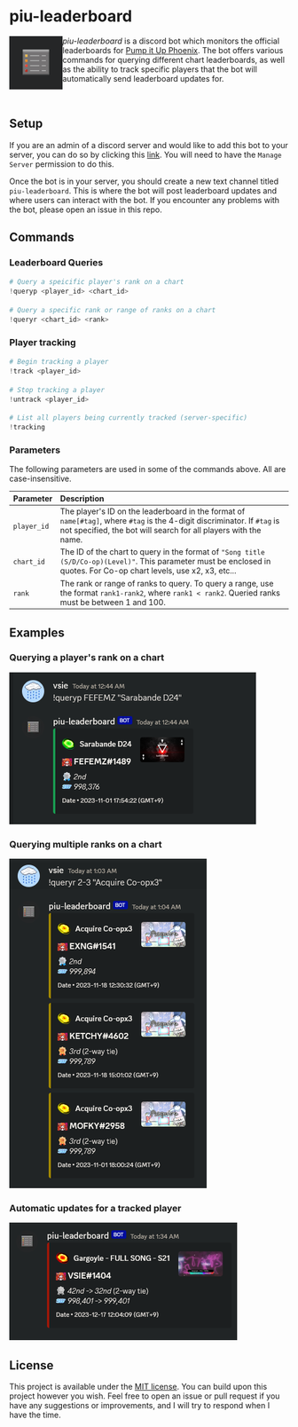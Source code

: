 # piu-leaderboard

<p>
<img align="left" style="width:96px" src="assets/logo.png" width="92px">

*piu-leaderboard* is a discord bot which monitors the official leaderboards for [Pump it Up Phoenix](https://phoenix.piugame.com/leaderboard/over_ranking.php). The bot offers various commands for querying different chart leaderboards, as well as the ability to track specific players that the bot will automatically send leaderboard updates for.
</p>
<br>

## Setup

If you are an admin of a discord server and would like to add this bot to your server, you can do so by clicking this [link](https://discord.com/api/oauth2/authorize?client_id=1190188505947701248&permissions=265216&scope=bot). You will need to have the `Manage Server` permission to do this.

Once the bot is in your server, you should create a new text channel titled `piu-leaderboard`. This is where the bot will post leaderboard updates and where users can interact with the bot. If you encounter any problems with the bot, please open an issue in this repo.

## Commands

### Leaderboard Queries
```python
# Query a speicific player's rank on a chart
!queryp <player_id> <chart_id>

# Query a specific rank or range of ranks on a chart
!queryr <chart_id> <rank>
```

### Player tracking
```python
# Begin tracking a player
!track <player_id>

# Stop tracking a player
!untrack <player_id>

# List all players being currently tracked (server-specific)
!tracking
```

### Parameters

The following parameters are used in some of the commands above. All are case-insensitive.

| Parameter | Description |
| --- | :--- |
| `player_id` | The player's ID on the leaderboard in the format of `name[#tag]`, where `#tag` is the 4-digit discriminator. If `#tag` is not specified, the bot will search for all players with the name. |
| `chart_id` | The ID of the chart to query in the format of `"Song title (S/D/Co-op)(Level)"`. This parameter must be enclosed in quotes. For Co-op chart levels, use x2, x3, etc...  |
| `rank` | The rank or range of ranks to query. To query a range, use the format `rank1-rank2`, where `rank1 < rank2`. Queried ranks must be between 1 and 100.  |

## Examples

### Querying a player's rank on a chart

![example1](assets/ex_queryp.png) 

### Querying multiple ranks on a chart

![example2](assets/ex_queryr.png)

### Automatic updates for a tracked player

![example3](assets/ex_track.png)

## License

This project is available under the [MIT license](LICENSE). You can build upon this project however you wish. Feel free to open an issue or pull request if you have any suggestions or improvements, and I will try to respond when I have the time.
